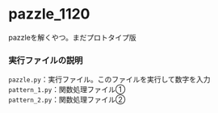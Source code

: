 # pazzle_1120
pazzleを解くやつ。まだプロトタイプ版

### 実行ファイルの説明
`pazzle.py`：実行ファイル。このファイルを実行して数字を入力  
`pattern_1.py`：関数処理ファイル①  
`pattern_2.py`：関数処理ファイル②
